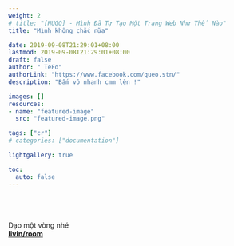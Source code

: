```yaml
---
weight: 2
# title: "[HUGO] - Mình Đã Tự Tạo Một Trang Web Như Thế Nào"
title: "Mình không chắc nữa"

date: 2019-09-08T21:29:01+08:00
lastmod: 2019-09-08T21:29:01+08:00
draft: false
author: " TeFo"
authorLink: "https://www.facebook.com/queo.stn/"
description: "Bấm vô nhanh cmm lên !"

images: []
resources:
- name: "featured-image"
  src: "featured-image.png"

tags: ["cr"]
# categories: ["documentation"]

lightgallery: true

toc:
  auto: false
---
```

\
\
\
Dạo một vòng nhé 
\
[**livin/room**](https://beacons.ai/livin/room)

<!--more-->